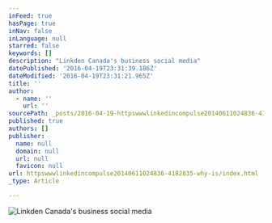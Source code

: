 ```yaml
---
inFeed: true
hasPage: true
inNav: false
inLanguage: null
starred: false
keywords: []
description: "Linkden Canada's business social media"
datePublished: '2016-04-19T23:31:39.186Z'
dateModified: '2016-04-19T23:31:21.965Z'
title: ''
author:
  - name: ''
    url: ''
sourcePath: _posts/2016-04-19-httpswwwlinkedincompulse20140611024836-4182835-why-is.md
published: true
authors: []
publisher:
  name: null
  domain: null
  url: null
  favicon: null
url: httpswwwlinkedincompulse20140611024836-4182835-why-is/index.html
_type: Article

---
```

![Linkden Canada's business social media](https://the-grid-user-content.s3-us-west-2.amazonaws.com/a6164fe2-706d-48db-b8fb-4186eb4af42e.jpg)